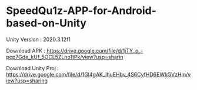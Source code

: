 # SpeedQu1z-APP-for-Android-based-on-Unity

Unity Version : 2020.3.12f1

Download APK : https://drive.google.com/file/d/1jTY_o_-pcp7Gde_kUf_5OCL5ZLno1tPk/view?usp=sharin

Download Unity Proj : https://drive.google.com/file/d/1Gl4gAK_IhuEHbv_4S6CyfHD6EWkGVzHm/view?usp=sharing
